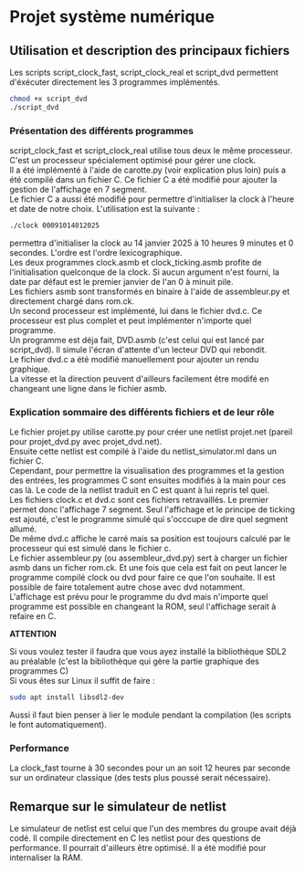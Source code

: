 # Projet système numérique
## Utilisation et description des principaux fichiers
Les scripts script_clock_fast, script_clock_real et script_dvd permettent d'éxécuter directement les 3 programmes implémentés. 
```bash
chmod +x script_dvd
./script_dvd
```
### Présentation des différents programmes  
script_clock_fast et script_clock_real utilise tous deux le même processeur. C'est un processeur spécialement optimisé pour gérer une clock.  
Il a été implémenté à l'aide de carotte.py (voir explication plus loin) puis a été compilé dans un fichier C. Ce fichier C a été modifié pour ajouter la gestion de l'affichage en 7 segment.  
Le fichier C a aussi été modifié pour permettre d'initialiser la clock à l'heure et date de notre choix. L'utilisation est la suivante :
```bash
./clock 00091014012025
```
permettra d'initialiser la clock au 14 janvier 2025 à 10 heures 9 minutes et 0 secondes. L'ordre est l'ordre lexicographique.  
Les deux programmes clock.asmb et clock_ticking.asmb profite de l'initialisation quelconque de la clock. Si aucun argument n'est fourni, la date par défaut est le premier janvier de l'an 0 à minuit pile.  
Les fichiers asmb sont transformés en binaire à l'aide de assembleur.py et directement chargé dans rom.ck.  
Un second processeur est implémenté, lui dans le fichier dvd.c. Ce processeur est plus complet et peut implémenter n'importe quel programme.  
Un programme est déja fait, DVD.asmb (c'est celui qui est lancé par script_dvd). Il simule l'écran d'attente d'un lecteur DVD qui rebondit.  
Le fichier dvd.c a été modifié manuellement pour ajouter un rendu graphique.  
La vitesse et la direction peuvent d'ailleurs facilement être modifé en changeant une ligne dans le fichier asmb.  

### Explication sommaire des différents fichiers et de leur rôle
Le fichier projet.py utilise carotte.py pour créer une netlist projet.net (pareil pour projet_dvd.py avec projet_dvd.net).  
Ensuite cette netlist est compilé à l'aide du netlist_simulator.ml dans un fichier C.  
Cependant, pour permettre la visualisation des programmes et la gestion des entrées, les programmes C sont ensuites modifiés à la main pour ces cas là. Le code de la netlist traduit en C est quant à lui repris tel quel.  
Les fichiers clock.c et dvd.c sont ces fichiers retravaillés. Le premier permet donc l'affichage 7 segment. Seul l'affichage et le principe de ticking est ajouté, c'est le programme simulé qui s'occcupe de dire quel segment allumé.  
De même dvd.c affiche le carré mais sa position est toujours calculé par le processeur qui est simulé dans le fichier c.  
Le fichier assembleur.py (ou assembleur_dvd.py) sert à charger un fichier asmb dans un ficher rom.ck. 
Et une fois que cela est fait on peut lancer le programme compilé clock ou dvd pour faire ce que l'on souhaite. Il est possible de faire totalement autre chose avec dvd notamment.  
L'affichage est prévu pour le programme du dvd mais n'importe quel programme est possible en changeant la ROM, seul l'affichage serait à refaire en C.  
  
**ATTENTION**  
  
Si vous voulez tester il faudra que vous ayez installé la bibliothèque SDL2 au préalable (c'est la bibliothèque qui gère la partie graphique des programmes C)  
Si vous êtes sur Linux il suffit de faire :  
```bash
sudo apt install libsdl2-dev
```
Aussi il faut bien penser à lier le module pendant la compilation (les scripts le font automatiquement).  

### Performance  
La clock_fast tourne à 30 secondes pour un an soit 12 heures par seconde sur un ordinateur classique (des tests plus poussé serait nécessaire).  

## Remarque sur le simulateur de netlist  
Le simulateur de netlist est celui que l'un des membres du groupe avait déjà codé. Il compile directement en C les netlist pour des questions de performance. Il pourrait d'ailleurs être optimisé. Il a été modifié pour internaliser la RAM.
